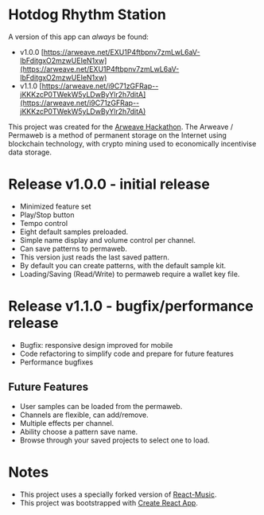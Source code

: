 # Hotdog Rhythm Station

A version of this app can *always* be found:

- v1.0.0 [https://arweave.net/EXU1P4ftbpnv7zmLwL6aV-lbFditgxO2mzwUEIeN1xw](https://arweave.net/EXU1P4ftbpnv7zmLwL6aV-lbFditgxO2mzwUEIeN1xw)
- v1.1.0 [https://arweave.net/i9C71zGFRap--jKKKzcP0TWekW5yLDwByYlr2h7ditA](https://arweave.net/i9C71zGFRap--jKKKzcP0TWekW5yLDwByYlr2h7ditA)

This project was created for the [Arweave Hackathon](https://gitcoin.co/issue/ArweaveTeam/Bounties/1/2929). The Arweave / Permaweb is a method of permanent storage on the Internet using blockchain technology, with crypto mining used to economically incentivise data storage.

# Release v1.0.0 - initial release
- Minimized feature set
- Play/Stop button
- Tempo control
- Eight default samples preloaded.
- Simple name display and volume control per channel.
- Can save patterns to permaweb.
- This version just reads the last saved pattern.
- By default you can create patterns, with the default sample kit.
- Loading/Saving (Read/Write) to permaweb require a wallet key file.

# Release v1.1.0 - bugfix/performance release
- Bugfix: responsive design improved for mobile
- Code refactoring to simplify code and prepare for future features
- Performance bugfixes

## Future Features
- User samples can be loaded from the permaweb.
- Channels are flexible, can add/remove.
- Multiple effects per channel.
- Ability choose a pattern save name.
- Browse through your saved projects to select one to load.



# Notes

- This project uses a specially forked version of [React-Music](https://github.com/mcmonkeys1/react-music).
- This project was bootstrapped with [Create React App](https://github.com/facebook/create-react-app).

